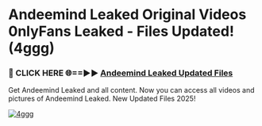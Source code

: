 # Andeemind Leaked Original Videos 0nlyFans Leaked - Files Updated! (4ggg)

<h3>🔴 CLICK HERE 🌐==►► <a href="https://tinyurl.com/ehrbuxhb" rel="nofollow">Andeemind Leaked Updated Files</a></h3>

Get Andeemind Leaked and all content. Now you can access all videos and pictures of Andeemind Leaked. New Updated Files 2025!

[![4ggg](https://i.imgur.com/lVYEuWS.gif)](https://tinyurl.com/ehrbuxhb)
